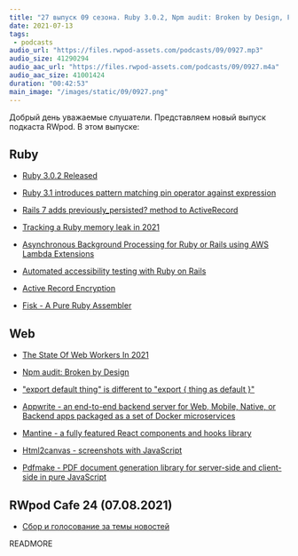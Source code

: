 ```yaml
---
title: "27 выпуск 09 сезона. Ruby 3.0.2, Npm audit: Broken by Design, Fisk, Appwrite, Mantine, Html2canvas и прочее"
date: 2021-07-13
tags:
 - podcasts
audio_url: "https://files.rwpod-assets.com/podcasts/09/0927.mp3"
audio_size: 41290294
audio_aac_url: "https://files.rwpod-assets.com/podcasts/09/0927.m4a"
audio_aac_size: 41001424
duration: "00:42:53"
main_image: "/images/static/09/0927.png"
---
```


Добрый день уважаемые слушатели. Представляем новый выпуск подкаста RWpod. В этом выпуске:

## Ruby

 - [Ruby 3.0.2 Released](https://www.ruby-lang.org/en/news/2021/07/07/ruby-3-0-2-released/)
 - [Ruby 3.1 introduces pattern matching pin operator against expression](https://blog.saeloun.com/2021/07/07/ruby-3-1-pattern-matching-pin-operator)
 - [Rails 7 adds previously_persisted? method to ActiveRecord](https://blog.saeloun.com/2021/07/06/rails-7-adds-previously_persisted)
 - [Tracking a Ruby memory leak in 2021](https://medium.com/klaxit-techblog/tracking-a-ruby-memory-leak-in-2021-9eb56575f731)


 - [Asynchronous Background Processing for Ruby or Rails using AWS Lambda Extensions](https://dev.to/aws-heroes/asynchronous-background-processing-for-ruby-or-rails-using-aws-lambda-extensions-59bh)
 - [Automated accessibility testing with Ruby on Rails](https://github.com/KevinBongart/automated_accessibility_testing_with_ruby_on_rails#readme)
 - [Active Record Encryption](https://hint.io/blog/Active-Record-Encryption)
 - [Fisk - A Pure Ruby Assembler](https://github.com/tenderlove/fisk)

## Web

 - [The State Of Web Workers In 2021](https://www.smashingmagazine.com/2021/06/web-workers-2021/)
 - [Npm audit: Broken by Design](https://overreacted.io/npm-audit-broken-by-design/)
 - ["export default thing" is different to "export { thing as default }"](https://jakearchibald.com/2021/export-default-thing-vs-thing-as-default/)


 - [Appwrite - an end-to-end backend server for Web, Mobile, Native, or Backend apps packaged as a set of Docker microservices](https://github.com/appwrite/appwrite)
 - [Mantine - a fully featured React components and hooks library](https://mantine.dev/)
 - [Html2canvas - screenshots with JavaScript](https://html2canvas.hertzen.com/)
 - [Pdfmake - PDF document generation library for server-side and client-side in pure JavaScript](https://github.com/bpampuch/pdfmake)

## RWpod Cafe 24 (07.08.2021)

 - [Сбор и голосование за темы новостей](https://github.com/rwpod/cafe-discussions/discussions/9)


READMORE
